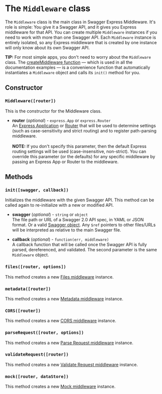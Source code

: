 The `Middleware` class
============================
The `Middleware` class is the main class in Swagger Express Middleware.  It's role is simple: You give it a Swagger API, and it gives you Express middleware for that API.  You can create multiple `Middleware` instances if you need to work with more than one Swagger API.  Each `Middleware` instance is entirely isolated, so any Express middleware that is created by one instance will only know about its own Swagger API.

__TIP:__ For most simple apps, you don't need to worry about the `Middleware` class.  The [createMiddleware function](createMiddleware.md) &mdash; which is used in all the documentation examples &mdash; is a convenience function that automatically instantiates a `Middleware` object and calls its `init()` method for you.


Constructor
-----------------------
### `Middleware([router])`
This is the constructor for the Middleware class.

* __router__ (_optional_) - `express.App` or `express.Router`<br>
An [Express Application](http://expressjs.com/4x/api.html#application) or [Router](http://expressjs.com/4x/api.html#router) that will be used to determine settings (such as case-sensitivity and strict routing) and to register path-parsing middleware.
<br><br>
__NOTE:__ If you don't specify this parameter, then the default Express routing settings will be used (case-insensitive, non-strict).  You can override this parameter (or the defaults) for any specific middleware by passing an Express App or Router to the middleware.


Methods
-----------------------
### `init([swagger, callback])`
Initializes the middleware with the given Swagger API. This method can be called again to re-initialize with a new or modified API.

* __swagger__ (_optional_) - `string` or `object`<br>
The file path or URL of a Swagger 2.0 API spec, in YAML or JSON format. Or a valid [Swagger object](https://github.com/swagger-api/swagger-spec/blob/master/versions/2.0.md#swagger-object).  Any `$ref` pointers to other files/URLs will be interpreted as relative to the main Swagger file.

* __callback__ (_optional_) - `function(err, middleware)`<br>
A callback function that will be called once the Swagger API is fully parsed, dereferenced, and validated. The second parameter is the same `Middleware` object.

### `files([router, options])`
This method creates a new [Files middleware](../middleware/files.md) instance.

### `metadata([router])`
This method creates a new [Metadata middleware](../middleware/metadata.md) instance.

### `CORS([router])`
This method creates a new [CORS middleware](../middleware/CORS.md) instance.

### `parseRequest([router, options])`
This method creates a new [Parse Request middleware](../middleware/parseRequest.md) instance.

### `validateRequest([router])`
This method creates a new [Validate Request middleware](../middleware/validateRequest.md) instance.

### `mock([router, dataStore])`
This method creates a new [Mock middleware](../middleware/mock.md) instance.

